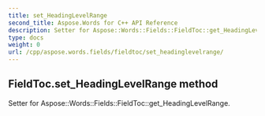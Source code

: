 ```yaml
---
title: set_HeadingLevelRange
second_title: Aspose.Words for C++ API Reference
description: Setter for Aspose::Words::Fields::FieldToc::get_HeadingLevelRange. 
type: docs
weight: 0
url: /cpp/aspose.words.fields/fieldtoc/set_headinglevelrange/
---
```

## FieldToc.set_HeadingLevelRange method


Setter for Aspose::Words::Fields::FieldToc::get_HeadingLevelRange. 

